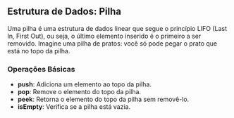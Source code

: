 ## Estrutura de Dados: Pilha

Uma pilha é uma estrutura de dados linear que segue o princípio LIFO (Last In, First Out), ou seja, o último elemento inserido é o primeiro a ser removido. Imagine uma pilha de pratos: você só pode pegar o prato que está no topo da pilha.

### Operações Básicas

- **push**: Adiciona um elemento ao topo da pilha.
- **pop**: Remove o elemento do topo da pilha.
- **peek**: Retorna o elemento do topo da pilha sem removê-lo.
- **isEmpty**: Verifica se a pilha está vazia.

